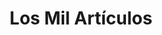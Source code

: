 ---
title: "Los Mil Artículos"
url: /san-fernando-del-valle-de-catamarca/los-mil-articulos/
shop: tienda de variedades
---